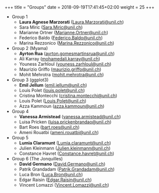 +++
title = "Groups"
date =  2018-09-19T17:41:45+02:00
weight = 25
+++

* Group 1
    - **Laura Agnese Marzorati** (<Laura.Marzorati@unil.ch>)
    - Sara Miric (<Sara.Miric@unil.ch>)
    - Marianne Ortner (<Marianne.Ortner@unil.ch>)
    - Federico Baldo (<Federico.Baldo@unil.ch>)
    - Marina Rezzonico (<Marina.Rezzonico@unil.ch>)
* Group 2 (Myama)
    - **Ayrton Rua** (<ayrton.gomesmartinsrua@unil.ch>)
    - Ali Karray (<mohamedali.karray@unil.ch>)
    - Youness Zarhloul (<youness.zarhloul@unil.ch>)
    - Maurizio Griffo (<maurizio.griffo@unil.ch>)
    - Mohit Mehrotra (<mohit.mehrotra@unil.ch>)
* Group 3 (ggplot3)
    - **Emil Jellum** (<emil.jellum@unil.ch>)
    - Louis Polet (<louis.polet@unil.ch>)
    - Cristina Montecchi (<cristina.montecchi@unil.ch>)
    - Louis Polet (<Louis.Polet@unil.ch>)
    - Azza Kammoun (<azza.kammoun@unil.ch>)
* Group 4 
    - **Vanessa Armistead** (<vanessa.armistead@unil.ch>)
    - Luisa Pricken (<luisa.prickenbrandao@unil.ch>)
    - Bart Roes (<bart.roes@unil.ch>)
    - Ameni Rouatbi (<ameni.rouatbi@unil.ch>)
* Group 5
    - **Lumia Claramunt** (<Lumia.claramunt@unil.ch>)
    - Julien Kleinmann (<Julien.kleinmann@unil.ch>)
    - Constance Havret (<Constance.havret@unil.ch>)
* Group 6 (The Jonquilles)
    - **David Germano** (<David.Germano@unil.ch>)
    - Patrik Grandadam (<Patrik.Grandadam@unil.ch>)
    - Luca Bron (<Luca.Bron@unil.ch>)
    - Edgar Raisin (<Edgar.Raisin@unil.ch>)
    - Vincent Lomazzi (<Vincent.Lomazzi@unil.ch>)
